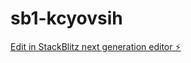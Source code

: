 # sb1-kcyovsih

[Edit in StackBlitz next generation editor ⚡️](https://stackblitz.com/~/github.com/Sanxho666/sb1-kcyovsih)